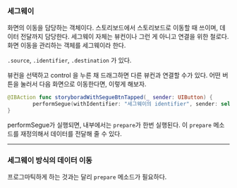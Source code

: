 ### 세그웨이
화면의 이동을 담당하는 객체이다.
스토리보드에서 스토리보드로 이동할 때 쓰이며, 데이터 전달까지 담당한다.
세그웨이 자체는 뷰컨이나 그런 게 아니고 연결을 위한 철로다.
화면 이동을 관리하는 객체를 세그웨이라 한다.

`.source`, `.identifier`, `.destination` 가 있다.

뷰컨을 선택하고 control 을 누른 채 드래그하면 다른 뷰컨과 연결할 수가 있다.
어떤 버튼을 눌러서 다음 화면으로 이동한다면, 이렇게 해보자.

```swift
@IBAction func storyboradWithSegueBtnTapped(_ sender: UIButton) {
        performSegue(withIdentifier: "세그웨이의 identifier", sender: self)
}
```
performSegue가 실행되면, 내부에서는 `prepare`가 한번 실행된다.
이 `prepare` 메소드를 재정의해서 데이터를 전달해 줄 수 있다.

---
### 세그웨이 방식의 데이터 이동

프로그마틱하게 하는 것과는 달리 `prepare` 메소드가 필요하다.

